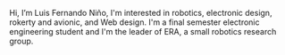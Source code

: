Hi, I’m Luis Fernando Niño, I'm interested in robotics, electronic design, rokerty and avionic, and Web design.
I'm a final semester electronic engineering student and I'm the leader of ERA, a small robotics research group.
